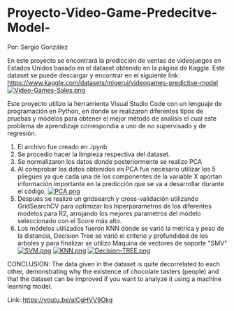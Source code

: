 # Proyecto-Video-Game-Predecitve-Model-
Por: Sergio González

En este proyecto se encontrará la predicción de ventas de videojuegos en Estados Unidos basado en el dataset obtenido en la página de Kaggle.
Este dataset se puede descargar y encontrar en el siguiente link: https://www.kaggle.com/datasets/migeruj/videogames-predictive-model
[![Video-Games-Sales.png](https://i.postimg.cc/yN6N9fHM/Video-Games-Sales.png)](https://postimg.cc/3k67QFW1)

Este proyecto utilizo la herramienta Visual Studio Code con un lenguaje de programación en Python, en donde se realizaron diferentes tipos de pruebas y módelos para obtener el mejor método de analisis el cual este problema de aprendizaje correspondía a uno de no supervisado y de regresión.
1. El archivo fue creado en .ipynb
2. Se procedio hacer la limpieza respectiva del dataset.
3. Se normalizaron los datos donde posteriormente se realizo PCA
4. Al comprobar los datos obtenidos en PCA fue necesario utilizar los 5 pliegues ya que cada una de los componentes de la variable X aportan información importante en la predicción que se va a desarrollar durante el código.
[![PCA.png](https://i.postimg.cc/x8173zCT/PCA.png)](https://postimg.cc/tZ82X7WL)
6. Después se realizó un gridsearch y cross-validación utilizando GridSearchCV para optimizar los hiperparametros de los diferentes modelos para R2, arrojando los mejores parametros del módelo seleccionado con el Score más alto.
7. Los módelos utilizados fueron KNN donde se varió la métrica y peso de la distancia, Decision Tree se varió el criterio y profundidad de los árboles y para finalizar se utilizo Maquina de vectores de soporte "SMV"
[![SVM.png](https://i.postimg.cc/Qth5Pgcs/SVM.png)](https://postimg.cc/R3pNJHPb)
[![KNN.png](https://i.postimg.cc/FRpcQfxS/KNN.png)](https://postimg.cc/Q9BVQdwN)
[![Decision-TREE.png](https://i.postimg.cc/d08r4Nk4/Decision-TREE.png)](https://postimg.cc/yJ8DNPTZ)


CONCLUSION:
The data given in the dataset is quite decorrelated to each other, demonstrating why the existence of chocolate tasters (people) and that the dataset can be improved if you want to analyze it using a machine learning model.

Link:
https://youtu.be/alCgHVV9Okg
